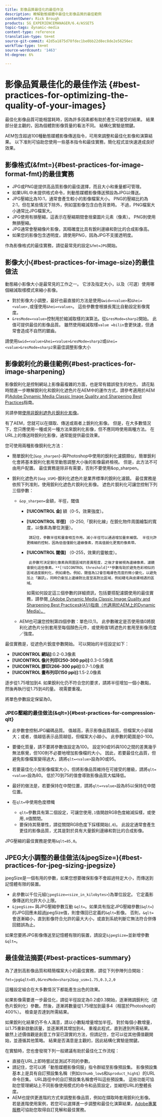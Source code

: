 ```yaml
---
title: 影像品質最佳化的最佳作法
description: 瞭解動態媒體中最佳化影像品質的最佳範例
contentOwner: Rick Brough
products: SG_EXPERIENCEMANAGER/6.4/ASSETS
topic-tags: dynamic-media
content-type: reference
translation-type: tm+mt
source-git-commit: 42d5a1875d78fdec1be0bb22d8ec8de2e56256ec
workflow-type: tm+mt
source-wordcount: '1463'
ht-degree: 6%

---
```



# 影像品質最佳化的最佳作法 {#best-practices-for-optimizing-the-quality-of-your-images}

最佳化影像品質可能相當耗時，因為許多因素都有助於產生可接受的結果。 結果部分是主觀的，因為個體對影像質量的看法不同。 結構化實驗是關鍵。

AEM包含超過100種動態媒體影像傳送指令，可用來調整和最佳化影像和演算結果。 以下准則可協助您使用一些基本指令和最佳實務，簡化程式並快速達成良好效果。

## 影像格式(&amp;fmt=){#best-practices-for-image-format-fmt}的最佳實務

* JPG或PNG是提供高品質影像的最佳選擇，而且大小和重量都可管理。
* 如果URL中未提供格式命令，則動態媒體影像傳送預設為JPG以傳送。
* JPG壓縮比為10:1，通常會產生較小的影像檔案大小。 PNG的壓縮比約為2:1，但在某些情況下除外，例如當影像包含白色背景時。 不過，PNG檔案大小通常比JPG檔案大。
* JPG使用有損壓縮，這表示在壓縮期間會捨棄圖片元素（像素）。 PNG則使用無損壓縮。
* JPG通常會壓縮像片影像，其精確度比具有銳利邊緣和對比的合成影像高。
* 如果您的影像包含透明度，請使用PNG，因為JPG不支援透明度。

作為影像格式的最佳實務，請從最常見的設定`&fmt=JPG`開始。

## 影像大小{#best-practices-for-image-size}的最佳做法

動態縮小影像大小是最常見的工作之一。 它涉及指定大小，以及（可選）使用哪個縮減取樣模式來縮小影像。

* 對於影像大小調整，最好也最直接的方法是使用`&wid=<value>`和`&hei=<value>,`或僅使用`&hei=<value>`。 這些參數會根據長寬比自動設定影像寬度。
* `&resMode=<value>`控制用於縮減取樣的演算法。從`&resMode=sharp2`開始。 此值可提供最佳的影像品質。 雖然使用縮減取樣`value =bilin`會更快速，但通常會造成不自然的鋸齒。

請使用`&wid=<value>&hei=<value>&resMode=sharp2`或`&hei=<value>&resMode=sharp2`來最佳調整影像大小

## 影像銳利化的最佳範例{#best-practices-for-image-sharpening}

影像銳利化是控制網站上影像最複雜的方面，也是常有錯誤發生的地方。 請花點時間進一步瞭解銳利化和銳利化遮色片在AEM中的運作方式，請參考適用於AEM的[Adobe Dynamic Media Classic Image Quality and Sharpening Best Practices](/help/assets/assets/sharpening_images.pdf)指南。

另請參閱[使用非銳利遮色片銳利化影像](https://helpx.adobe.com/photoshop/atv/cs6-tutorials/sharpening-an-image-with-unsharp-mask.html)。

有了AEM，您就可以在擷取、傳送或兩者上銳利化影像。 但是，在大多數情況下，您只應使用一種或另一種方法來銳利化影像，但不應同時使用兩種方法。 在URL上的傳送時銳利化影像，通常能提供最佳效果。

您可使用兩種影像銳利化方法：

* 簡單銳利化(`&op_sharpen`)-與Photoshop中使用的銳利化濾鏡類似，簡單銳利化會將基本銳利化套用至動態調整大小後的影像最終檢視。 但是，此方法不可由用戶配置。 最佳實務是除非有需要，否則不要使用&amp;op_sharpen。
* 銳利化遮色片(`&op_USM`)-銳利化遮色片是業界標準的銳利化濾鏡。 最佳實務是依照下列准則，使用銳利化遮色片銳利化影像。 遮色片銳利化可讓您控制下列三個參數：

   * `&op_sharpen=`金額，半徑，閾值

      * **[!UICONTROL 金]** 額（0-5，效果強度）。
      * **[!UICONTROL 半徑]** （0-250,「銳利化線」在銳化物件周圍繪製的寬度，以像素為單位測量）。

             請記住，參數半徑和量會相互作用。減小半徑可以通過增加量來補償。 半徑允許更精細的控制，因為低值僅銳化邊緣像素，而高值銳化更寬的像素帶。
         
      * **[!UICONTROL 閾值]** （0-255，效果的靈敏度）。

             此參數可決定銳化像素與周圍區域的差異程度，之後才會被視為邊緣像素，濾鏡會銳化這些像素。**[!UICONTROL threshold]**參數有助於避免色彩相似的區域過度銳利化，例如膚色。例如，閾值為12會忽略膚色亮度的微小變化，以避免加上「雜訊」，同時仍會加上邊緣對比度至高對比區域，例如睫毛與皮膚相遇的區域。
         
         如需如何設定這三個參數的詳細資訊，包括要搭配濾鏡使用的最佳實務，請參閱[《Adobe Dynamic Media Classic Image Quality and Sharpening Best Practices》(A1/)指南（也適用於AEM上的Dynamic Media）。](/help/assets/assets/sharpening_images.pdf)
   * AEM也可讓您控制第四個參數：單色(0,1)。 此參數確定是否使用值0將銳利化遮色片分別套用至每個顏色元件，或使用值1將遮色片套用至影像亮度／強度。


最佳實務是，從遮色片銳度參數開始。 可以開始的半徑設定如下：

* **[!UICONTROL 網站]**:0.2-0.3像素
* **[!UICONTROL 像片列印(250-300 ppi)]**:0.3-0.5像素
* **[!UICONTROL 膠印(266-300 ppi)]**:0.7-1.0像素
* **[!UICONTROL 畫布列印(150 ppi)]**:1.5-2.0像素

逐步從1.75增加到4. 如果銳利化仍不符合您的要求，請將半徑增加一個小數點，然後再執行從1.75到4的量。 視需要重複。

將單色參數設定保留為0。

### JPEG壓縮的最佳做法(&amp;qlt=){#best-practices-for-compression-qlt}

* 此參數會控制JPG編碼品質。 值越高，表示影像品質越高，但檔案大小卻越大；或者，值越低表示品質越低，但檔案大小越小。 此參數的範圍是0-100。
* 要優化質量，請不要將參數值設定為100。 設定90或95與100之間的差異幾乎無法察覺，但100則不必要地增加影像檔的大小。 因此，若要最佳化品質，但避免影像檔案變得過大，請將`qlt=<value>`設為90或95。
* 若要最佳化小型影像檔案大小，但將影像品質維持在可接受的層級，請將`qlt=<value>`設為80。 低於70到75的值會導致影像品質大幅降低。
* 最好的做法是，若要保持在中間位置，請將`qlt=<value>`設為85以保持在中間位置。
* 在`qlt=`中使用色度標幟

   * `qlt=`參數具有第二個設定，可讓您使用`,1`值開啟RGB色度縮減採樣，或使用`,0`值關閉。
   * 要保持其簡單性，請從關閉RGB色度下採樣開始(`,0`)。 此設定通常會產生更佳的影像品質，尤其是對於具有大量銳利邊緣和對比的合成影像。

JPG壓縮的最佳實務是使用`&qlt=85,0`。

## JPEG大小調整的最佳做法(&amp;jpegSize=){#best-practices-for-jpeg-sizing-jpegsize}

jpegSize是一個有用的參數，如果您想要確保影像不會超過特定大小，而傳送到記憶體有限的裝置。

* 此參數以千位元組(`jpegSize=<size_in_kilobytes>`)為單位設定。 它定義影像傳送的允許大小上限。
* `&jpegSize=` 與JPG壓縮參數互動 `&qlt=`。如果具有指定JPG壓縮參數(`&qlt=`)的JPG回應未超過jpegSize值，則會傳回已定義的`&qlt=`影像。 否則，`&qlt=`會逐漸縮小，直到影像符合允許的最大大小，或直到系統判斷它無法符合併傳回錯誤為止。

如果您要將JPG影像傳送至記憶體有限的裝置，請設定`&jpegSize=`並新增參數`&qlt=`。

## 最佳做法摘要{#best-practices-summary}

為了達到高影像品質和精簡檔案大小的最佳實務，請從下列參陣列合開始：

`fmt=jpg&qlt=85,0&resMode=sharp2&op_usm=1.75,0.3,2,0`

這種設定組合在大多數情況下都能產生出色的效果。

如果影像需要進一步最佳化，請從半徑設定為0.2或0.3開始，逐漸微調銳利化（遮色片銳利化）參數。然後，逐漸將數量從1.75增加到最多4（相當於Photoshop的400%）。 檢查是否達到所需結果。

如果銳利化結果仍不令人滿意，請以小數點增量增加半徑。 對於每個小數增量，以1.75重新啟動該量，並逐漸將其增加到4。 重複此程式，直到達到所需結果。 雖然上述價值觀是創意工作室已證實的方法，但請記住，您可以從其他價值觀開始，並遵循其他策略。 結果是否滿意是主觀的，因此結構化實驗是關鍵。

在實驗時，您也會發現下列一般建議有助於最佳化工作流程：

* 直接在URL上即時嘗試並測試不同的參數。
* 請記住，您可以將「動態媒體影像伺服」指令群組至影像預設集。 影像預設集基本上是具有自訂預設集名稱（例如`$thumb_low$`和`&product_high$`）的URL命令巨集。 URL路徑中的自訂預設集名稱會呼叫這些預設集。 這些功能可協助您管理網站上不同影像使用模式的命令和品質設定，並縮短URL的整體長度。
* AEM也提供更進階的方式來調整影像品質，例如在擷取時套用銳利化影像。 若是進階使用案例，若您可以選擇進一步調整和最佳化演算結果，[Adobe專業服務](https://www.adobe.com/experience-cloud/consulting-services.html)可協助您取得自訂見解和最佳實務。
